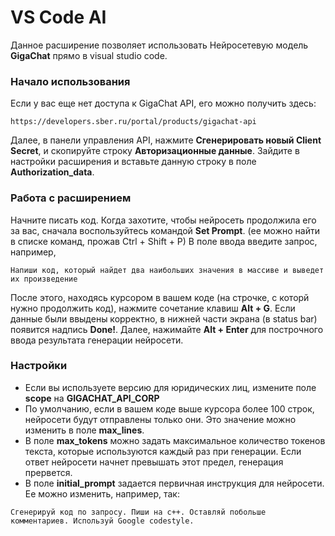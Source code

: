 # VS Code AI
Данное расширение позволяет использовать Нейросетевую модель **GigaChat** прямо в visual studio code.

### Начало использования
Если у вас еще нет доступа к GigaChat API, его можно получить здесь:
```
https://developers.sber.ru/portal/products/gigachat-api
```
Далее, в панели управления API, нажмите **Сгенерировать новый Client Secret**, и скопируйте строку **Авторизационные данные**.
Зайдите в настройки расширения и вставьте данную строку в поле **Authorization_data**.
### Работа с расширением
Начните писать код. Когда захотите, чтобы нейросеть продолжила его за вас, сначала воспользуйтесь командой **Set Prompt**. (ее можно найти в списке команд, прожав Ctrl + Shift + P) В поле ввода введите запрос, например, 
```
Напиши код, который найдет два наибольших значения в массиве и выведет их произведение
```
После этого, находясь курсором в вашем коде (на строчке, с которй нужно продолжить код), нажмите сочетание клавиш **Alt + G**.
Если данные были ввыдены корректно, в нижней части экрана (в status bar) появится надпись **Done!**.
Далее, нажимайте **Alt + Enter** для построчного ввода результата генерации нейросети.

### Настройки
- Если вы используете версию для юридических лиц, измените поле **scope** на **GIGACHAT_API_CORP**
- По умолчанию, если в вашем коде выше курсора более 100 строк, нейросети будут отправлены только они. Это значение можно изменить в поле **max_lines**.
- В поле **max_tokens** можно задать максимальное количество токенов текста, которые используются каждый раз при генерации. Если ответ нейросети начнет превышать этот предел, генерация прервется.
- В поле **initial_prompt** задается первичная инструкция для нейросети. Ее можно изменить, например, так:
```
Сгенерируй код по запросу. Пиши на с++. Оставляй побольше комментариев. Используй Google codestyle.
```
